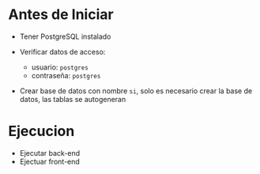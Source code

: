 # Antes de Iniciar

+ Tener PostgreSQL instalado

+ Verificar datos de acceso:

    + usuario: `postgres`
    + contraseña: `postgres`

+ Crear base de datos con nombre `si`, 
solo es necesario crear la base de datos, las tablas se autogeneran

# Ejecucion

+ Ejecutar back-end
+ Ejectuar front-end